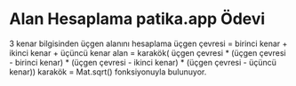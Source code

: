 # Alan Hesaplama patika.app Ödevi

3 kenar bilgisinden üçgen alanını hesaplama
üçgen çevresi = birinci kenar + ikinci kenar + üçüncü kenar
alan = karakök( üçgen çevresi * (üçgen çevresi - birinci kenar) * (üçgen çevresi - ikinci kenar) * (üçgen çevresi - üçüncü kenar))
karakök = Mat.sqrt() fonksiyonuyla bulunuyor.